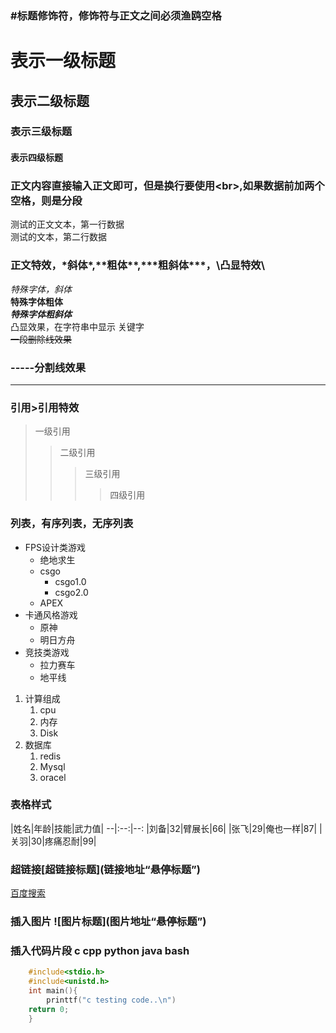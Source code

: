 ### #标题修饰符，修饰符与正文之间必须渔鸥空格

# 表示一级标题
## 表示二级标题
### 表示三级标题
#### 表示四级标题

### 正文内容直接输入正文即可，但是换行要使用\<br\>,如果数据前加两个空格，则是分段
测试的正文文本，第一行数据<br>
测试的文本，第二行数据
### 正文特效，\*斜体\*,\*\*粗体\*\*,\*\*\*粗斜体\*\*\*，\凸显特效\

*特殊字体，斜体*<br>
**特殊字体粗体**<br>
***特殊字体粗斜体***<br>
凸显效果，在字符串中显示 关键字<br>
~~一段删除线效果~~<br>

### \-\-\-\-\-分割线效果
---------

### 引用\>引用特效
> 一级引用
>> 二级引用
>>> 三级引用
>>>> 四级引用
### 列表，有序列表，无序列表
* FPS设计类游戏
	* 绝地求生
 	* csgo
  		* csgo1.0
  		* csgo2.0
 	* APEX
* 卡通风格游戏
 	* 原神
 	* 明日方舟
* 竞技类游戏
	* 拉力赛车
	* 地平线


1. 计算组成
	1. cpu
 	2. 内存
 	3. Disk
2. 数据库
 	1. redis
 	2. Mysql
 	3. oracel





### 表格样式
 |姓名|年龄|技能|武力值|
 --|:--:|--:
 |刘备|32|臂展长|66|
 |张飞|29|俺也一样|87|
 |关羽|30|疼痛忍耐|99|
### 超链接\[超链接标题\](链接地址“悬停标题”)
[百度搜索](https://www.baidu.com"点击进入百度")
### 插入图片 \!\[图片标题\](图片地址“悬停标题”)

### 插入代码片段 c cpp python java bash
```c
	#include<stdio.h>
	#include<unistd.h>
	int main(){
		printtf("c testing code..\n")
	return 0;
	}
```

